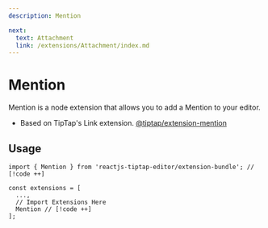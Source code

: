 ```yaml
---
description: Mention

next:
  text: Attachment
  link: /extensions/Attachment/index.md
---
```


# Mention

Mention is a node extension that allows you to add a Mention to your editor.

- Based on TipTap's Link extension. [@tiptap/extension-mention](https://tiptap.dev/docs/editor/extensions/nodes/mention)

## Usage

```tsx
import { Mention } from 'reactjs-tiptap-editor/extension-bundle'; // [!code ++]

const extensions = [
  ...,
  // Import Extensions Here
  Mention // [!code ++]
];
```

